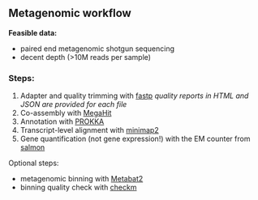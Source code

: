 ## Metagenomic workflow

**Feasible data:**

- paired end metagenomic shotgun sequencing
- decent depth (>10M reads per sample)

### Steps:

1. Adapter and quality trimming with [fastp](https://github.com/OpenGene/fastp)
   *quality reports in HTML and JSON are provided for each file*
2. Co-assembly with [MegaHit](https://github.com/voutcn/megahit)
3. Annotation with [PROKKA](https://github.com/tseemann/prokka)
4. Transcript-level alignment with [minimap2](https://github.com/lh3/minimap2)
5. Gene quantification (not gene expression!) with the EM counter from [salmon](https://salmon.readthedocs.io/en/latest/salmon.html)

Optional steps:

- metagenomic binning with [Metabat2](https://bitbucket.org/berkeleylab/metabat/)
- binning quality check with [checkm](https://ecogenomics.github.io/CheckM/)

